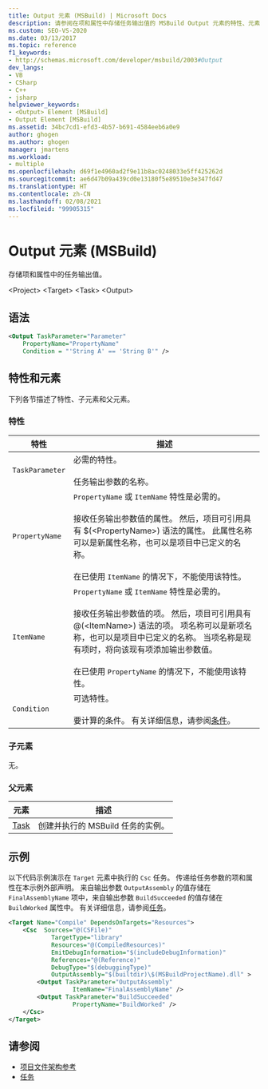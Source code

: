 ```yaml
---
title: Output 元素 (MSBuild) | Microsoft Docs
description: 请参阅在项和属性中存储任务输出值的 MSBuild Output 元素的特性、元素和示例。
ms.custom: SEO-VS-2020
ms.date: 03/13/2017
ms.topic: reference
f1_keywords:
- http://schemas.microsoft.com/developer/msbuild/2003#Output
dev_langs:
- VB
- CSharp
- C++
- jsharp
helpviewer_keywords:
- <Output> Element [MSBuild]
- Output Element [MSBuild]
ms.assetid: 34bc7cd1-efd3-4b57-b691-4584eeb6a0e9
author: ghogen
ms.author: ghogen
manager: jmartens
ms.workload:
- multiple
ms.openlocfilehash: d69f1e4960ad2f9e11b8ac0248033e5ff425262d
ms.sourcegitcommit: ae6d47b09a439cd0e13180f5e89510e3e347fd47
ms.translationtype: HT
ms.contentlocale: zh-CN
ms.lasthandoff: 02/08/2021
ms.locfileid: "99905315"
---
```

# <a name="output-element-msbuild"></a>Output 元素 (MSBuild)

存储项和属性中的任务输出值。

 \<Project> \<Target>
 \<Task>
 \<Output>

## <a name="syntax"></a>语法

```xml
<Output TaskParameter="Parameter"
    PropertyName="PropertyName"
    Condition = "'String A' == 'String B'" />
```

## <a name="attributes-and-elements"></a>特性和元素

 下列各节描述了特性、子元素和父元素。

### <a name="attributes"></a>特性

|特性|描述|
|---------------|-----------------|
|`TaskParameter`|必需的特性。<br /><br /> 任务输出参数的名称。|
|`PropertyName`|`PropertyName` 或 `ItemName` 特性是必需的。<br /><br /> 接收任务输出参数值的属性。 然后，项目可引用具有 $(\<PropertyName>) 语法的属性。 此属性名称可以是新属性名称，也可以是项目中已定义的名称。<br /><br /> 在已使用 `ItemName` 的情况下，不能使用该特性。|
|`ItemName`|`PropertyName` 或 `ItemName` 特性是必需的。<br /><br /> 接收任务输出参数值的项。 然后，项目可引用具有 @(\<ItemName>) 语法的项。 项名称可以是新项名称，也可以是项目中已定义的名称。 当项名称是现有项时，将向该现有项添加输出参数值。 <br /><br /> 在已使用 `PropertyName` 的情况下，不能使用该特性。|
|`Condition`|可选特性。<br /><br /> 要计算的条件。 有关详细信息，请参阅[条件](../msbuild/msbuild-conditions.md)。|

### <a name="child-elements"></a>子元素

 无。

### <a name="parent-elements"></a>父元素

| 元素 | 描述 |
| - | - |
| [Task](../msbuild/task-element-msbuild.md) | 创建并执行的 MSBuild 任务的实例。 |

## <a name="example"></a>示例

 以下代码示例演示在 `Target` 元素中执行的 `Csc` 任务。 传递给任务参数的项和属性在本示例外部声明。 来自输出参数 `OutputAssembly` 的值存储在 `FinalAssemblyName` 项中，来自输出参数 `BuildSucceeded` 的值存储在 `BuildWorked` 属性中。 有关详细信息，请参阅[任务](../msbuild/msbuild-tasks.md)。

```xml
<Target Name="Compile" DependsOnTargets="Resources">
    <Csc  Sources="@(CSFile)"
            TargetType="library"
            Resources="@(CompiledResources)"
            EmitDebugInformation="$(includeDebugInformation)"
            References="@(Reference)"
            DebugType="$(debuggingType)"
            OutputAssembly="$(builtdir)\$(MSBuildProjectName).dll" >
        <Output TaskParameter="OutputAssembly"
                  ItemName="FinalAssemblyName" />
        <Output TaskParameter="BuildSucceeded"
                  PropertyName="BuildWorked" />
    </Csc>
</Target>
```

## <a name="see-also"></a>请参阅

- [项目文件架构参考](../msbuild/msbuild-project-file-schema-reference.md)
- [任务](../msbuild/msbuild-tasks.md)
